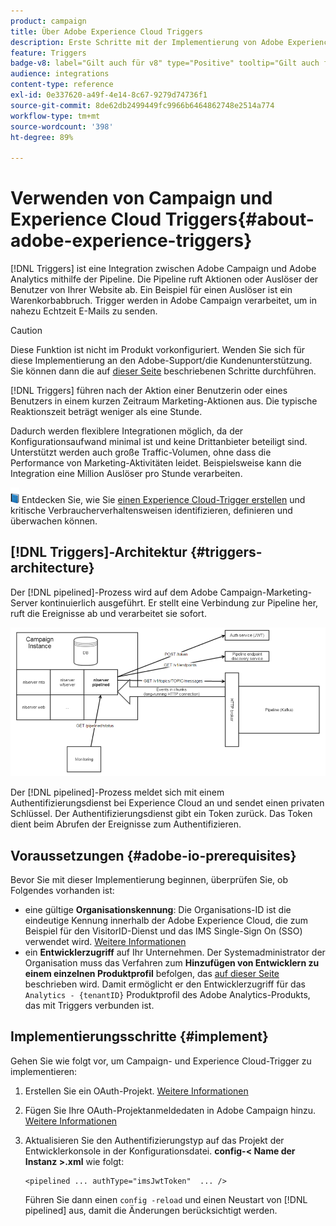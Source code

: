 ```yaml
---
product: campaign
title: Über Adobe Experience Cloud Triggers
description: Erste Schritte mit der Implementierung von Adobe Experience Cloud Triggers.
feature: Triggers
badge-v8: label="Gilt auch für v8" type="Positive" tooltip="Gilt auch für Campaign v8"
audience: integrations
content-type: reference
exl-id: 0e337620-a49f-4e14-8c67-9279d74736f1
source-git-commit: 8de62db2499449fc9966b6464862748e2514a774
workflow-type: tm+mt
source-wordcount: '398'
ht-degree: 89%

---
```


# Verwenden von Campaign und Experience Cloud Triggers{#about-adobe-experience-triggers}

[!DNL Triggers] ist eine Integration zwischen Adobe Campaign und Adobe Analytics mithilfe der Pipeline. Die Pipeline ruft Aktionen oder Auslöser der Benutzer von Ihrer Website ab. Ein Beispiel für einen Auslöser ist ein Warenkorbabbruch. Trigger werden in Adobe Campaign verarbeitet, um in nahezu Echtzeit E-Mails zu senden.

>[!CAUTION]
>
>Diese Funktion ist nicht im Produkt vorkonfiguriert. Wenden Sie sich für diese Implementierung an den Adobe-Support/die Kundenunterstützung. Sie können dann die auf [dieser Seite](../../integrations/using/configuring-pipeline.md#prerequisites) beschriebenen Schritte durchführen.

[!DNL Triggers] führen nach der Aktion einer Benutzerin oder eines Benutzers in einem kurzen Zeitraum Marketing-Aktionen aus. Die typische Reaktionszeit beträgt weniger als eine Stunde.

Dadurch werden flexiblere Integrationen möglich, da der Konfigurationsaufwand minimal ist und keine Drittanbieter beteiligt sind.
Unterstützt werden auch große Traffic-Volumen, ohne dass die Performance von Marketing-Aktivitäten leidet. Beispielsweise kann die Integration eine Million Auslöser pro Stunde verarbeiten.

![](assets/do-not-localize/book.png) Entdecken Sie, wie Sie [einen Experience Cloud-Trigger erstellen](https://experienceleague.adobe.com/docs/experience-cloud/triggers/create.html?lang=de) und kritische Verbraucherverhaltensweisen identifizieren, definieren und überwachen können.

## [!DNL Triggers]-Architektur  {#triggers-architecture}

Der [!DNL pipelined]-Prozess wird auf dem Adobe Campaign-Marketing-Server kontinuierlich ausgeführt. Er stellt eine Verbindung zur Pipeline her, ruft die Ereignisse ab und verarbeitet sie sofort.

![](assets/triggers_2.png)

Der [!DNL pipelined]-Prozess meldet sich mit einem Authentifizierungsdienst bei Experience Cloud an und sendet einen privaten Schlüssel. Der Authentifizierungsdienst gibt ein Token zurück. Das Token dient beim Abrufen der Ereignisse zum Authentifizieren.

## Voraussetzungen {#adobe-io-prerequisites}

Bevor Sie mit dieser Implementierung beginnen, überprüfen Sie, ob Folgendes vorhanden ist:

* eine gültige **Organisationskennung**: Die Organisations-ID ist die eindeutige Kennung innerhalb der Adobe Experience Cloud, die zum Beispiel für den VisitorID-Dienst und das IMS Single-Sign On (SSO) verwendet wird. [Weitere Informationen](https://experienceleague.adobe.com/docs/core-services/interface/administration/organizations.html?lang=de)
* ein **Entwicklerzugriff** auf Ihr Unternehmen. Der Systemadministrator der Organisation muss das Verfahren zum **Hinzufügen von Entwicklern zu einem einzelnen Produktprofil** befolgen, das [auf dieser Seite](https://helpx.adobe.com/de/enterprise/using/manage-developers.html) beschrieben wird. Damit ermöglicht er den Entwicklerzugriff für das `Analytics - {tenantID}` Produktprofil des Adobe Analytics-Produkts, das mit Triggers verbunden ist.

## Implementierungsschritte {#implement}

Gehen Sie wie folgt vor, um Campaign- und Experience Cloud-Trigger zu implementieren:

1. Erstellen Sie ein OAuth-Projekt. [Weitere Informationen](oauth-technical-account.md#oauth-service)

1. Fügen Sie Ihre OAuth-Projektanmeldedaten in Adobe Campaign hinzu. [Weitere Informationen](oauth-technical-account.md#add-credentials)

1. Aktualisieren Sie den Authentifizierungstyp auf das Projekt der Entwicklerkonsole in der Konfigurationsdatei. **config-&lt; Name der Instanz >.xml** wie folgt:

   ```
   <pipelined ... authType="imsJwtToken"  ... />
   ```

   Führen Sie dann einen `config -reload` und einen Neustart von [!DNL pipelined] aus, damit die Änderungen berücksichtigt werden.

